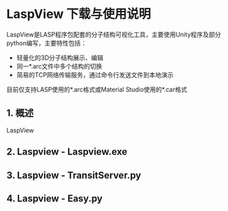 # LaspView 下载与使用说明  
LaspView是LASP程序包配套的分子结构可视化工具，主要使用Unity程序及部分python编写，主要特性包括：
* 轻量化的3D分子结构展示、编辑  
* 同一*.arc文件中多个结构的切换
* 简易的TCP网络传输服务，通过命令行发送文件到本地演示  

目前仅支持LASP使用的*.arc格式或Material Studio使用的*.car格式

## 1. 概述  
LaspView

## 2. Laspview - Laspview.exe 
## 3. Laspview - TransitServer.py
## 4. Laspview - Easy.py